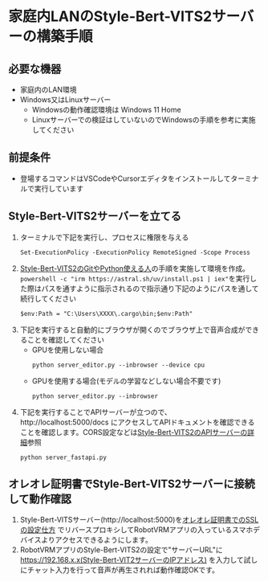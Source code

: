 # 家庭内LANのStyle-Bert-VITS2サーバーの構築手順

## 必要な機器

- 家庭内のLAN環境
- Windows又はLinuxサーバー
    - Windowsの動作確認環境は Windows 11 Home
    - Linuxサーバーでの検証はしていないのでWindowsの手順を参考に実施してください

## 前提条件

- 登場するコマンドはVSCodeやCursorエディタをインストールしてターミナルで実行しています

## Style-Bert-VITS2サーバーを立てる

1. ターミナルで下記を実行し、プロセスに権限を与える
    ```
    Set-ExecutionPolicy -ExecutionPolicy RemoteSigned -Scope Process
    ```
1. [Style-Bert-VITS2のGitやPython使える人](https://github.com/litagin02/Style-Bert-VITS2?tab=readme-ov-file#git%E3%82%84python%E4%BD%BF%E3%81%88%E3%82%8B%E4%BA%BA
)の手順を実施して環境を作成。`powershell -c "irm https://astral.sh/uv/install.ps1 | iex"`を実行した際はパスを通すように指示されるので指示通り下記のようにパスを通して続行してください
    ```
    $env:Path = "C:\Users\XXXX\.cargo\bin;$env:Path"
    ```
1. 下記を実行すると自動的にブラウザが開くのでブラウザ上で音声合成ができることを確認してください
    - GPUを使用しない場合
        ```
        python server_editor.py --inbrowser --device cpu
        ```
    - GPUを使用する場合(モデルの学習などしない場合不要です)
        ```
        python server_editor.py --inbrowser
        ```
1. 下記を実行することでAPIサーバーが立つので、 http://localhost:5000/docs にアクセスしてAPIドキュメントを確認できることを確認します。CORS設定などは[Style-Bert-VITS2のAPIサーバーの詳細](https://github.com/litagin02/Style-Bert-VITS2?tab=readme-ov-file#api-server)参照
    ```
    python server_fastapi.py
    ```


## オレオレ証明書でStyle-Bert-VITS2サーバーに接続して動作確認

1. Style-Bert-VITSサーバー(http://localhost:5000)を[オレオレ証明書でのSSLの設定仕方](./self_signed_cert_ssl.md) でリバースプロキシしてRobotVRMアプリの入っているスマホデバイスよりアクセスできるようにします。
1. RobotVRMアプリのStyle-Bert-VITS2の設定で"サーバーURL"に https://192.168.x.x(Style-Bert-VIT2サーバーのIPアドレス) を入力して試しにチャット入力を行って音声が再生されれば動作確認OKです。



